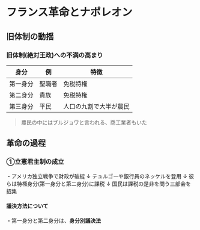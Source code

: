 # フランス革命とナポレオン
## 旧体制の動揺
### 旧体制(絶対王政)への不満の高まり
|身分|例|特徴|
|-|-|-|
|第一身分|聖職者|免税特権|
|第二身分|貴族|免税特権|
|第三身分|平民|人口の九割で大半が農民
>農民の中にはブルジョワと言われる、商工業者もいた

## 革命の過程
### ①立憲君主制の成立
・アメリカ独立戦争で財政が破綻
↓
テュルゴーや銀行員のネッケルを登用
↓
彼らは特権身分(第一身分と第二身分)に課税
↓
国民は課税の是非を問う三部会を招集

#### 議決方法について
・第一身分と第二身分は、**身分別議決法**
<!--stackedit_data:
eyJoaXN0b3J5IjpbLTEyNzIxNjkyNDgsNzQ2MzM0NDk4XX0=
-->